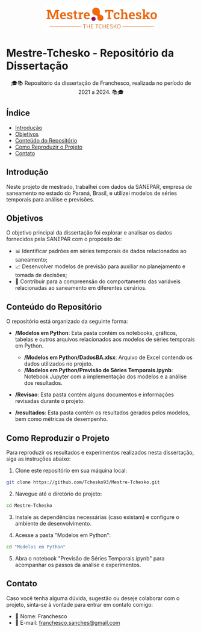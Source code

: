 <!-- Exemplo de README.md com elementos HTML e emojis -->

<div align="center">
  <img alt="Mestre-Tchesko Logo" src="logo.png" width="300px">
</div>

# Mestre-Tchesko - Repositório da Dissertação

<p align="center">🎓📚 Repositório da dissertação de Franchesco, realizada no período de 2021 a 2024. 📚🎓</p>

## Índice
- [Introdução](#introdução)
- [Objetivos](#objetivos)
- [Conteúdo do Repositório](#conteúdo-do-repositório)
- [Como Reproduzir o Projeto](#como-reproduzir-o-projeto)
- [Contato](#contato)

## Introdução
Neste projeto de mestrado, trabalhei com dados da SANEPAR, empresa de saneamento no estado do Paraná, Brasil, e utilizei modelos de séries temporais para análise e previsões.

## Objetivos
O objetivo principal da dissertação foi explorar e analisar os dados fornecidos pela SANEPAR com o propósito de:
- 📊 Identificar padrões em séries temporais de dados relacionados ao saneamento;
- 📈 Desenvolver modelos de previsão para auxiliar no planejamento e tomada de decisões;
- 🧠 Contribuir para a compreensão do comportamento das variáveis relacionadas ao saneamento em diferentes cenários.

## Conteúdo do Repositório
O repositório está organizado da seguinte forma:

- **/Modelos em Python**: Esta pasta contém os notebooks, gráficos, tabelas e outros arquivos relacionados aos modelos de séries temporais em Python.

  - **/Modelos em Python/DadosBA.xlsx**: Arquivo de Excel contendo os dados utilizados no projeto.
  - **/Modelos em Python/Previsão de Séries Temporais.ipynb**: Notebook Jupyter com a implementação dos modelos e a análise dos resultados.

- **/Revisao**: Esta pasta contém alguns documentos e informações revisadas durante o projeto.

- **/resultados**: Esta pasta contém os resultados gerados pelos modelos, bem como métricas de desempenho.

## Como Reproduzir o Projeto
Para reproduzir os resultados e experimentos realizados nesta dissertação, siga as instruções abaixo:

1. Clone este repositório em sua máquina local:

```bash
git clone https://github.com/Tchesko93/Mestre-Tchesko.git
```

2. Navegue até o diretório do projeto:

```bash
cd Mestre-Tchesko
```

3. Instale as dependências necessárias (caso existam) e configure o ambiente de desenvolvimento.

4. Acesse a pasta "Modelos em Python":

```bash
cd "Modelos em Python"
```

5. Abra o notebook "Previsão de Séries Temporais.ipynb" para acompanhar os passos da análise e experimentos.

## Contato
Caso você tenha alguma dúvida, sugestão ou deseje colaborar com o projeto, sinta-se à vontade para entrar em contato comigo:

- 👤 Nome: Franchesco
- 📧 E-mail: franchesco.sanches@gmail.com
